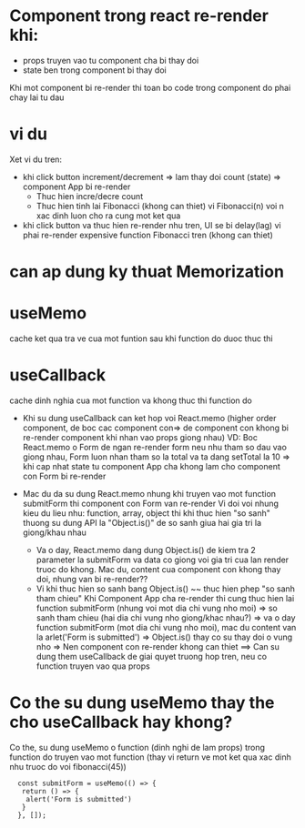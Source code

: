 # Component trong react re-render khi:
- props truyen vao tu component cha bi thay doi 
- state ben trong component bi thay doi

Khi mot component bi re-render thi toan bo code trong component do phai chay lai tu dau

# vi du
Xet vi du tren:
- khi click button increment/decrement => lam thay doi count (state) => component App bi re-render
    + Thuc hien incre/decre count
    + Thuc hien tinh lai Fibonacci (khong can thiet) vi Fibonacci(n) voi n xac dinh luon cho ra cung mot ket qua
- khi click button va thuc hien re-render nhu tren, UI se bi delay(lag) vi phai re-render expensive function Fibonacci tren (khong can thiet)

# can ap dung ky thuat Memorization

# useMemo
cache ket qua tra ve cua mot funtion sau khi function do duoc thuc thi 

# useCallback
cache dinh nghia cua mot function va khong thuc thi function do


- Khi su dung useCallback can ket hop voi React.memo (higher order component, de boc cac component con=> de component con khong bi re-render component khi nhan vao props giong nhau)
VD: Boc React.memo o Form de ngan re-render form neu nhu tham so dau vao giong nhau, Form luon nhan tham so la total va ta dang setTotal la 10 => khi cap nhat state tu component App cha khong lam cho component con Form bi re-render

- Mac du da su dung React.memo nhung khi truyen vao mot function submitForm thi component con Form van re-render
Vi doi voi nhung kieu du lieu nhu: function, array, object thi khi thuc hien "so sanh" thuong su dung API la "Object.is()" de so sanh giua hai gia tri la giong/khau nhau
    + Va o day, React.memo dang dung Object.is() de kiem tra 2 parameter la submitForm va data co giong voi gia tri cua lan render truoc do khong. Mac du, content cua component con khong thay doi, nhung van bi re-render??
    + Vi khi thuc hien so sanh bang Object.is() ~~ thuc hien phep "so sanh tham chieu"
    Khi Component App cha re-render thi cung thuc hien lai function submitForm (nhung voi mot dia chi vung nho moi)
    => so sanh tham chieu (hai dia chi vung nho giong/khac nhau?)
    => va o day function submitForm (mot dia chi vung nho moi), mac du content van la arlet('Form is submitted')
    => Object.is() thay co su thay doi o vung nho
    => Nen component con re-render khong can thiet
==> Can su dung them useCallback de giai quyet truong hop tren, neu co function truyen vao qua props


# Co the su dung useMemo thay the cho useCallback hay khong?
Co the, su dung useMemo o function (dinh nghi de lam props) trong function do truyen vao mot function (thay vi return ve mot ket qua xac dinh nhu truoc do voi fibonacci(45))

```tsx
  const submitForm = useMemo(() => {
   return () => {
    alert('Form is submitted')
   }
  }, []);
```
